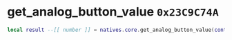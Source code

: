 # get_analog_button_value `0x23C9C74A`

```lua
local result --[[ number ]] = natives.core.get_analog_button_value(controller --[[ number ]], analog --[[ number ]], unk1 --[[ boolean ]])
```